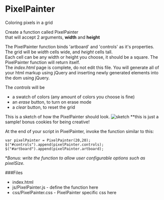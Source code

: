 
PixelPainter
============

Coloring pixels in a grid


Create a function called PixelPainter  
that will accept 2 arguments, **width** and **height**

The PixelPainter function binds 'artboard' and 'controls' as it's properties.  
The grid will be *width* cells wide, and *height* cells tall.  
Each cell can be any width or height you choose, it should be a square. 
The PixelPainter function will return itself.  
The *index.html* page is complete, do not edit this file. You will generate all of your html markup using jQuery and inserting newly generated elements into the dom using jQuery.  

The *controls* will be 

  - a swatch of colors (any amount of colors you choose is fine)
  - an *erase* button, to turn on erase mode
  - a *clear* button, to reset the grid


This is a sketch of how the PixelPainter should look.
![sketch](http://i.imgur.com/yuku6aj.png)
\**this is just a sample! bonus cookies for being creative!

At the end of your script in PixelPainter, invoke the function similar to this:

    var pixelPainter = PixelPainter(20,20);
    $("#controls").append(pixelPainter.controls);
    $("#artboard").append(pixelPainter.artboard);

\**Bonus: write the function to allow user configurable options such as _pixelSize_.*

###Files
  - index.html
  - js/PixelPainter.js - define the function here
  - css/PixelPainter.css - PixelPainter specific css here